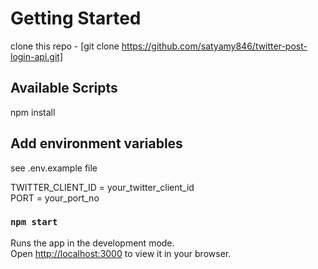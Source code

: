 # Getting Started 

clone this repo - [git clone https://github.com/satyamy846/twitter-post-login-api.git]

## Available Scripts

npm install

## Add environment variables

see .env.example file

TWITTER_CLIENT_ID = your_twitter_client_id \
PORT = your_port_no

### `npm start`

Runs the app in the development mode.\
Open [http://localhost:3000](http://localhost:3000) to view it in your browser.
